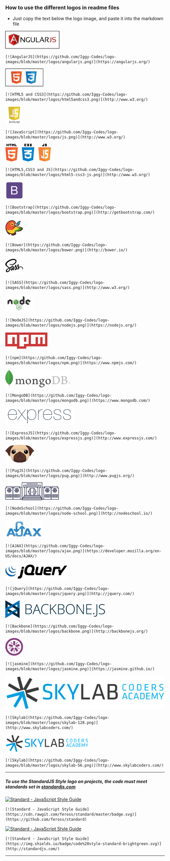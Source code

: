 ### How to use the different logos in readme files

- Just copy the text below the logo image, and paste it into the markdown file

[![AngularJS](https://github.com/Iggy-Codes/logo-images/blob/master/logos/angularjs.png)](https://angularjs.org/)

    [![AngularJS](https://github.com/Iggy-Codes/logo-images/blob/master/logos/angularjs.png)](https://angularjs.org/)

[![HTML5 and CSS3](https://github.com/Iggy-Codes/logo-images/blob/master/logos/html5andcss3.png)](https://www.w3.org/)

    [![HTML5 and CSS3](https://github.com/Iggy-Codes/logo-images/blob/master/logos/html5andcss3.png)](http://www.w3.org/)  

[![JavaScript](https://github.com/Iggy-Codes/logo-images/blob/master/logos/js.png)](https://www.w3.org/)

    [![JavaScript](https://github.com/Iggy-Codes/logo-images/blob/master/logos/js.png)](http://www.w3.org/)
  
[![HTML5, CSS3 and JS](https://github.com/Iggy-Codes/logo-images/blob/master/logos/html5-css3-js.png)](https://www.w3.org/)

    [![HTML5,CSS3 and JS](https://github.com/Iggy-Codes/logo-images/blob/master/logos/html5-css3-js.png)](http://www.w3.org/)  

[![Bootstrap](https://github.com/Iggy-Codes/logo-images/blob/master/logos/bootstrap.png)](http://getbootstrap.com/)

    [![Bootstrap](https://github.com/Iggy-Codes/logo-images/blob/master/logos/bootstrap.png)](http://getbootstrap.com/)  

[![Bower](https://github.com/Iggy-Codes/logo-images/blob/master/logos/bower.png)](https://bower.io//)

    [![Bower](https://github.com/Iggy-Codes/logo-images/blob/master/logos/bower.png)](http://bower.io/)  
  
[![SASS](https://github.com/Iggy-Codes/logo-images/blob/master/logos/sass.png)](http://sass-lang.com/)

    [![SASS](https://github.com/Iggy-Codes/logo-images/blob/master/logos/sass.png)](http://www.w3.org/)  

[![NodeJS](https://github.com/Iggy-Codes/logo-images/blob/master/logos/nodejs.png)](https://nodejs.org/)

    [![NodeJS](https://github.com/Iggy-Codes/logo-images/blob/master/logos/nodejs.png)](https://nodejs.org/)

[![npm](https://github.com/Iggy-Codes/logo-images/blob/master/logos/npm.png)](https://www.npmjs.com//)

    [![npm](https://github.com/Iggy-Codes/logo-images/blob/master/logos/npm.png)](https://www.npmjs.com/)

[![MongoDB](https://github.com/Iggy-Codes/logo-images/blob/master/logos/mongodb.png)](https://www.mongodb.com/)

    [![MongoDB](https://github.com/Iggy-Codes/logo-images/blob/master/logos/mongodb.png)](https://www.mongodb.com/)

[![ExpressJS](https://github.com/Iggy-Codes/logo-images/blob/master/logos/expressjs.png)](http://expressjs.com///)

    [![ExpressJS](https://github.com/Iggy-Codes/logo-images/blob/master/logos/expressjs.png)](http://www.expressjs.com/)  

[![Pug](https://github.com/Iggy-Codes/logo-images/blob/master/logos/pug.png)](http://expressjs.com/)

    [![PugJS](https://github.com/Iggy-Codes/logo-images/blob/master/logos/pug.png)](http://www.pugjs.org/)  

[![NodeSchool](https://github.com/Iggy-Codes/logo-images/blob/master/logos/node-school.png)](https://nodeschool.io/)

    [![NodeSchool](https://github.com/Iggy-Codes/logo-images/blob/master/logos/node-school.png)](http://nodeschool.io/)  

[![AJAX](https://github.com/Iggy-Codes/logo-images/blob/master/logos/ajax.png)](https://developer.mozilla.org/en-US/docs/AJAX/)

    [![AJAX](https://github.com/Iggy-Codes/logo-images/blob/master/logos/ajax.png)](https://developer.mozilla.org/en-US/docs/AJAX/)  

[![jQuery](https://github.com/Iggy-Codes/logo-images/blob/master/logos/jquery.png)](http://jquery.com/)

    [![jQuery](https://github.com/Iggy-Codes/logo-images/blob/master/logos/jquery.png)](http://jquery.com/)  
[![Backbone](https://github.com/Iggy-Codes/logo-images/blob/master/logos/backbone.png)](http://jquery.com/)

    [![Backbone](https://github.com/Iggy-Codes/logo-images/blob/master/logos/backbone.png)](http://backbonejs.org/)  
[![jasmine](https://github.com/Iggy-Codes/logo-images/blob/master/logos/jasmine.png)](https://jasmine.github.io/)

    [![jasmine](https://github.com/Iggy-Codes/logo-images/blob/master/logos/jasmine.png)](https://jasmine.github.io/)  

[![Skylab](https://github.com/Iggy-Codes/logo-images/blob/master/logos/skylab-128.png)](http://www.skylabcoders.com/)

    [![Skylab](https://github.com/Iggy-Codes/logo-images/blob/master/logos/skylab-128.png)](http://www.skylabcoders.com/)  

[![Skylab](https://github.com/Iggy-Codes/logo-images/blob/master/logos/skylab-56.png)](http://www.skylabcoders.com/)

    [![Skylab](https://github.com/Iggy-Codes/logo-images/blob/master/logos/skylab-56.png)](http://www.skylabcoders.com/)  

---  
  
##### To use the StandardJS Style logo on projects, the code must meet standards set in [standardjs.com](http://standardjs.com/)
[![Standard - JavaScript Style Guide](https://cdn.rawgit.com/feross/standard/master/badge.svg)](https://github.com/feross/standard)

    [![Standard - JavaScript Style Guide](https://cdn.rawgit.com/feross/standard/master/badge.svg)](https://github.com/feross/standard)

[![Standard - JavaScript Style Guide](https://img.shields.io/badge/code%20style-standard-brightgreen.svg)](http://standardjs.com/)

    [![Standard - JavaScript Style Guide](https://img.shields.io/badge/code%20style-standard-brightgreen.svg)](http://standardjs.com/)

---
